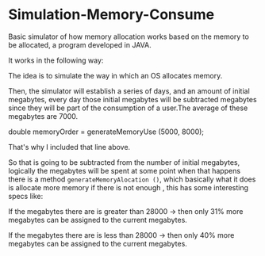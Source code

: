 # Simulation-Memory-Consume
Basic simulator of how memory allocation works based on the memory to be allocated, a program developed in JAVA.

It works in the following way:

The idea is to simulate the way in which an OS allocates memory.

Then, the simulator will establish a series of days, and an amount of initial megabytes, every day those initial megabytes will be subtracted megabytes since they will be part of the consumption of a user.The average of these megabytes are 7000.

double memoryOrder = generateMemoryUse (5000, 8000); 

That's why I included that line above.

So that is going to be subtracted from the number of initial megabytes, logically the megabytes will be spent at some point when that happens there is a method <code>generateMemoryAlocation ()</code>, which basically what it does is allocate more memory if there is not enough , this has some interesting specs like:

If the megabytes there are is greater than 28000 -> then only 31% more megabytes can be assigned to the current megabytes.


If the megabytes there are is less than 28000 -> then only 40% more megabytes can be assigned to the current megabytes.

